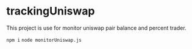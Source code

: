 # trackingUniswap


This project is use for monitor uniswap pair balance and percent trader.



```npm i```
```node monitorUniswap.js```